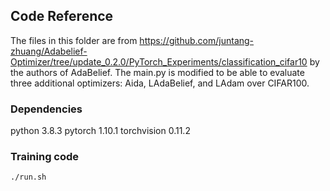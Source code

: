 ## Code Reference 
The files in this folder are from https://github.com/juntang-zhuang/Adabelief-Optimizer/tree/update_0.2.0/PyTorch_Experiments/classification_cifar10 by the authors of AdaBelief. The main.py is modified to be able to evaluate three additional optimizers: Aida, LAdaBelief, and LAdam over CIFAR100.

### Dependencies
python 3.8.3
pytorch 1.10.1
torchvision 0.11.2

### Training code
```bash
./run.sh
```

